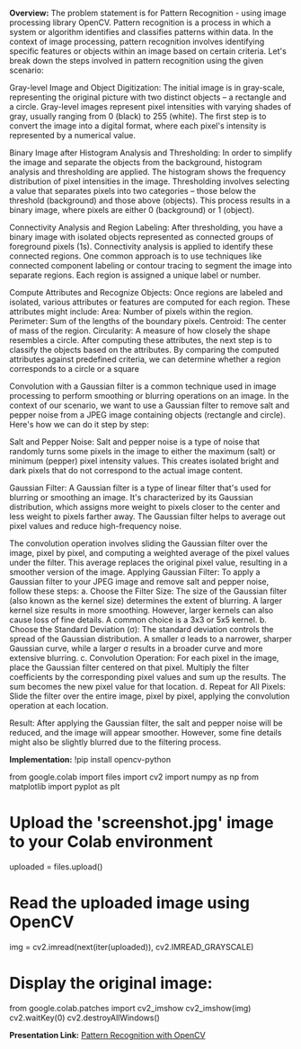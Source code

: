 **Overview:**
The problem statement is for Pattern Recognition - using image processing library OpenCV.
Pattern recognition is a process in which a system or algorithm identifies and classifies patterns within data. In the context of image processing, pattern recognition involves identifying specific features or objects within an image based on certain criteria. Let's break down the steps involved in pattern recognition using the given scenario:

Gray-level Image and Object Digitization:
The initial image is in gray-scale, representing the original picture with two distinct objects – a rectangle and a circle. Gray-level images represent pixel intensities with varying shades of gray, usually ranging from 0 (black) to 255 (white). The first step is to convert the image into a digital format, where each pixel's intensity is represented by a numerical value.

Binary Image after Histogram Analysis and Thresholding:
In order to simplify the image and separate the objects from the background, histogram analysis and thresholding are applied. The histogram shows the frequency distribution of pixel intensities in the image. Thresholding involves selecting a value that separates pixels into two categories – those below the threshold (background) and those above (objects). This process results in a binary image, where pixels are either 0 (background) or 1 (object).

Connectivity Analysis and Region Labeling:
After thresholding, you have a binary image with isolated objects represented as connected groups of foreground pixels (1s). Connectivity analysis is applied to identify these connected regions. One common approach is to use techniques like connected component labeling or contour tracing to segment the image into separate regions. Each region is assigned a unique label or number.

Compute Attributes and Recognize Objects:
Once regions are labeled and isolated, various attributes or features are computed for each region. These attributes might include:
Area: Number of pixels within the region.
Perimeter: Sum of the lengths of the boundary pixels.
Centroid: The center of mass of the region.
Circularity: A measure of how closely the shape resembles a circle.
After computing these attributes, the next step is to classify the objects based on the attributes. By comparing the computed attributes against predefined criteria, we can determine whether a region corresponds to a circle or a square

Convolution with a Gaussian filter is a common technique used in image processing to perform smoothing or blurring operations on an image. In the context of our scenario, we want to use a Gaussian filter to remove salt and pepper noise from a JPEG image containing objects (rectangle and circle). Here's how we can do it step by step:

Salt and Pepper Noise:
Salt and pepper noise is a type of noise that randomly turns some pixels in the image to either the maximum (salt) or minimum (pepper) pixel intensity values. This creates isolated bright and dark pixels that do not correspond to the actual image content.

Gaussian Filter:
A Gaussian filter is a type of linear filter that's used for blurring or smoothing an image. It's characterized by its Gaussian distribution, which assigns more weight to pixels closer to the center and less weight to pixels farther away. The Gaussian filter helps to average out pixel values and reduce high-frequency noise.

The convolution operation involves sliding the Gaussian filter over the image, pixel by pixel, and computing a weighted average of the pixel values under the filter. This average replaces the original pixel value, resulting in a smoother version of the image.
Applying Gaussian Filter:
To apply a Gaussian filter to your JPEG image and remove salt and pepper noise, follow these steps:
a. Choose the Filter Size: The size of the Gaussian filter (also known as the kernel size) determines the extent of blurring. A larger kernel size results in more smoothing. However, larger kernels can also cause loss of fine details. A common choice is a 3x3 or 5x5 kernel.
b. Choose the Standard Deviation (σ): The standard deviation controls the spread of the Gaussian distribution. A smaller σ leads to a narrower, sharper Gaussian curve, while a larger σ results in a broader curve and more extensive blurring.
c. Convolution Operation: For each pixel in the image, place the Gaussian filter centered on that pixel. Multiply the filter coefficients by the corresponding pixel values and sum up the results. The sum becomes the new pixel value for that location.
d. Repeat for All Pixels: Slide the filter over the entire image, pixel by pixel, applying the convolution operation at each location.

Result:
After applying the Gaussian filter, the salt and pepper noise will be reduced, and the image will appear smoother. However, some fine details might also be slightly blurred due to the filtering process.

**Implementation:**
!pip install opencv-python

from google.colab import files
import cv2
import numpy as np
from matplotlib import pyplot as plt

# Upload the 'screenshot.jpg' image to your Colab environment
uploaded = files.upload()

# Read the uploaded image using OpenCV
img = cv2.imread(next(iter(uploaded)), cv2.IMREAD_GRAYSCALE)

# Display the original image:
from google.colab.patches import cv2_imshow
cv2_imshow(img)
cv2.waitKey(0)
cv2.destroyAllWindows()






**Presentation Link:**
[Pattern Recognition with OpenCV](https://docs.google.com/presentation/d/1DJ9uKgSjfBMHG-bX82cLwUOQYm6O40wSChepEhOr2Wk/edit?usp=sharing)
